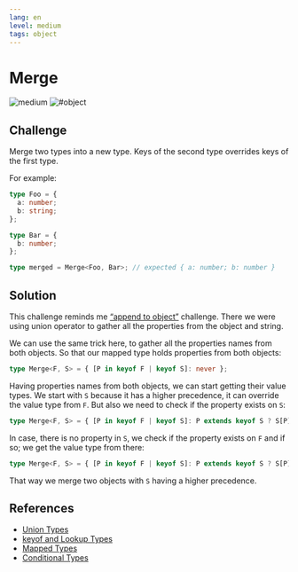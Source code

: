 ```yaml
---
lang: en
level: medium
tags: object
---
```


# Merge

![medium](https://img.shields.io/badge/-medium-d9901a)
![#object](https://img.shields.io/badge/-%23object-999)

## Challenge

Merge two types into a new type.
Keys of the second type overrides keys of the first type.

For example:

```typescript
type Foo = {
  a: number;
  b: string;
};

type Bar = {
  b: number;
};

type merged = Merge<Foo, Bar>; // expected { a: number; b: number }
```

## Solution

This challenge reminds me [“append to object”](./medium-append-to-object.md) challenge.
There we were using union operator to gather all the properties from the object and string.

We can use the same trick here, to gather all the properties names from both objects.
So that our mapped type holds properties from both objects:

```typescript
type Merge<F, S> = { [P in keyof F | keyof S]: never };
```

Having properties names from both objects, we can start getting their value types.
We start with `S` because it has a higher precedence, it can override the value type from `F`.
But also we need to check if the property exists on `S`:

```typescript
type Merge<F, S> = { [P in keyof F | keyof S]: P extends keyof S ? S[P] : never };
```

In case, there is no property in `S`, we check if the property exists on `F` and if so; we get the value type from there:

```typescript
type Merge<F, S> = { [P in keyof F | keyof S]: P extends keyof S ? S[P] : P extends keyof F ? F[P] : never };
```

That way we merge two objects with `S` having a higher precedence.

## References

- [Union Types](https://www.typescriptlang.org/docs/handbook/unions-and-intersections.html#union-types)
- [keyof and Lookup Types](https://www.typescriptlang.org/docs/handbook/release-notes/typescript-2-1.html#keyof-and-lookup-types)
- [Mapped Types](https://www.typescriptlang.org/docs/handbook/advanced-types.html#mapped-types)
- [Conditional Types](https://www.typescriptlang.org/docs/handbook/advanced-types.html#conditional-types)
